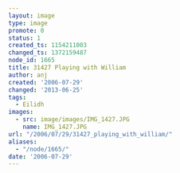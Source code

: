```yaml
---
layout: image
type: image
promote: 0
status: 1
created_ts: 1154211003
changed_ts: 1372159487
node_id: 1665
title: 31427 Playing with William
author: anj
created: '2006-07-29'
changed: '2013-06-25'
tags:
  - Eilidh
images:
  - src: image/images/IMG_1427.JPG
    name: IMG_1427.JPG
url: "/2006/07/29/31427_playing_with_william/"
aliases:
  - "/node/1665/"
date: '2006-07-29'
---
```


